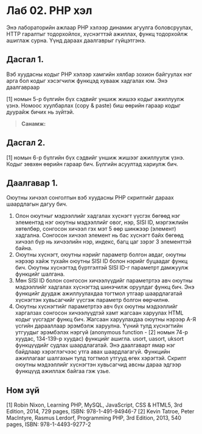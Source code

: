 # Лаб 02. PHP хэл
Энэ лабораторийн ажлаар PHP хэлээр динамик агуулга боловсруулах, HTTP гаралтыг тодорхойлох, хүснэгттэй ажиллах, функц тодорхойлж ашиглаж сурна. Үүнд дараах даалгаврыг гүйцэтгэнэ.
## Дасгал 1.	
Вэб хуудасны кодыг PHP хэлээр хамгийн хялбар зохион байгуулах нэг арга бол кодыг хэсэгчилж функцэд хувааж хадгалах юм. Энэ даалгавраар

[1] номын 5-р бүлгийн бүх сэдвийг уншиж жишээ кодыг ажиллуулж үзнэ. Номоос хуулбарлах (copy & paste) биш өөрийн гараар кодыг дуурайж бичих нь зүйтэй.
> **Санамж:** 
## Дасгал 2.	
[1] номын 6-р бүлгийн бүх сэдвийг уншиж жишээг ажиллуулж үзнэ. Кодыг зөвхөн өөрийн гараар бич. Бүлгийн асуултад хариулж бич.

## Даалгавар 1.	
Оюутны хичээл сонголтын вэб хуудасны PHP скриптийг дараах шаардлагын дагуу бич.
1.	Олон оюутныг мэдээллийг хадгалах хүснэгт үүсгэх бөгөөд нэг элементэд нэг оюутны мэдээллийг овог, нэр, SISI ID, мэргэжлийн хөтөлбөр, сонгосон хичээл гэх мэт 5 өөр шинжээр (элемент) хадгална. Сонгосон хичээл элемент нь бас хүснэгт байх бөгөөд хичээл бүр нь хичээлийн нэр, индекс, багц цаг зэрэг 3 элементтэй байна.
2.	Оюутны хүснэгт, оюутны нэрийг параметр болгон авдаг, оюутны нэрээр хайж тухайн оюутны SISI ID болон нэрийг буцаадаг функц бич. Оюутны хүснэгтэд бүртгэлтэй SISI ID-г параметрт дамжуулж функцийг шалгана.
3.	Мөн SISI ID болон сонгосон хичээлүүдийг параметртээ авч оюутны мэдээллийг хадгалах хүснэгтэд шинэчилж оруулдаг функц бич. Энэ функцийг дуудаж ажиллуулахдаа тогтмол утгаар шаардлагатай хүснэгтэн хувьсагчийг үүсгэж параметр болгон өөрчилнө.
4.	Оюутны хүснэгтийг параметртээ авч бүх оюутны мэдээллийг харгалзах сонгосон хичээлүүдтэй хамт жагсаан харуулах HTML кодыг үүсгэдэг функц бич. Жагсаан харуулахдаа оюутны нэрээр А-Я үсгийн дарааллаар эрэмбэлж харуулна. Үүний тулд хүснэгтийн утгуудыг эрэмбэлэх нэргүй (anonymous function - [2] номын 74-р хуудас, 134-139-р хуудас) функцийг ашигла. usort, uasort, uksort функцүүдийг судлах шаардлагатай.
Энэ даалгаварт ямар нэг байдлаар хэрэглэгчээс утга авах шаардлагагүй. Функцийн ажиллагааг шалгахын тулд тогтмол утгууд өгөх хэрэгтэй. Скрипт оюутны мэдээллийг хүснэгтэн хувьсагчид авсны дараа эдгээр функцүүд ажиллаж байгаа гэж үзье.
## Ном зүй
[1] Robin Nixon, Learning PHP, MySQL, JavaScript, CSS & HTML5, 3rd Edition, 2014, 729 pages, ISBN: 978-1-491-94946-7
[2] Kevin Tatroe, Peter MacIntyre, Rasmus Lerdorf, Programming PHP, 3rd Edition, 2013, 540 pages, ISBN: 978-1-4493-9277-2
